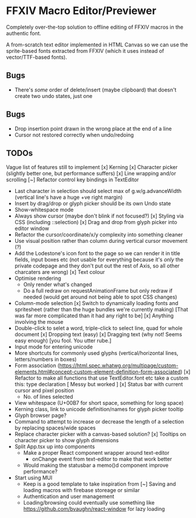 # FFXIV Macro Editor/Previewer
Completely over-the-top solution to offline editing of FFXIV macros in the authentic font.

A from-scratch text editor implemented in HTML Canvas so we can use the sprite-based fonts
extracted from FFXIV (which it uses instead of vector/TTF-based fonts).
## Bugs
- There's *some* order of delete/insert (maybe clipboard) that doesn't create two undo states, just one

## Bugs
- Drop insertion point drawn in the wrong place at the end of a line
- Cursor not restored correctly when undo/redoing

## TODOs
Vague list of features still to implement
[x] Kerning
[x] Character picker (slightly better one, but performance suffers)
[x] Line wrapping and/or scrolling
[~] Refactor control key bindings in TextEditor
- Last character in selection should select max of g.w/g.advanceWidth (vertical line's have a huge +ve right margin)
- Insert by drag/drop or glyph picker should be its own Undo state
- Show-whitespace mode
- Always show cursor (maybe don't blink if not focused?)
[x] Styling via CSS (including ::selection)
[x] Drag and drop from glyph picker into editor window
- Refactor the cursor/coordinate/x/y complexity into something cleaner
- Use visual position rather than column during vertical cursor movement (?)
- Add the Lodestone's icon font to the page so we can render it in title fields, input boxes etc
  (not usable for everything because it's *only* the private codepage and they don't put out the rest of Axis, so all other charcaters are wrong)
[x] Text colour
- Optimise rendering
  - Only render what's changed
  - Do a full redraw on requestAnimationFrame but only redraw if needed (would get around not being able to spot CSS changes)
- Column-mode selection
[x] Switch to dynamically loading fonts and spritesheet (rather than the huge bundles we're currently making)
  [That was far more complicated than it had any right to be]
[x] Anything involving the mouse
- Double-click to selet a word, triple-click to select line, quad for whole document
[x] Dropping text (easy)
[x] Dragging text (why not! Seems easy enough) [you fool. You utter rube.]
- Input mode for entering unicode
- More shortcuts for commonly used glyphs (vertical/horizontal lines, letters/numbers in boxes)
- Form association (https://html.spec.whatwg.org/multipage/custom-elements.html#concept-custom-element-definition-form-associated)
[x] Refactor to make all functions that use TextEditor.font etc take a custom this: type declaration
  [ Messy but worked ]
[x] Status bar with current cursor and pixel position
  - No. of lines selected
- View whitespace (U+00B7 for short space, something for long space)
- Kerning class, link to unicode definition/names for glyph picker tooltip
- Glyph browser page?
- Command to attempt to increase or decrease the length of a selection by replacing spaces/wide spaces
- Replace character picker with a canvas-based solution?
[x] Tooltips on character picker to show glyph dimensions
- Split App.tsx up into components
  - Make a proper React component wrapper around text-editor
    - onChange event from text-editor to make that work better
  - Would making the statusbar a memo()d component improve performance?
- Start using MUI
  - Keep is a good template to take inspiration from
[~] Saving and loading macros with firebase storeage or similar
  - Authentication and user management
  - Loading/browsing could eventually use something like https://github.com/bvaughn/react-window for lazy loading
